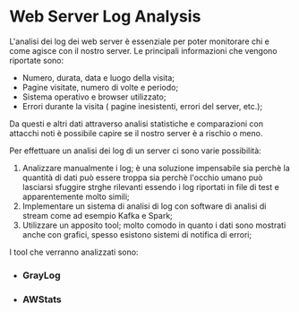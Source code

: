 # Web Server Log Analysis

L'analisi dei log dei web server è essenziale per poter monitorare chi e come agisce con il nostro server. 
Le principali informazioni che vengono riportate sono:
* Numero, durata, data e luogo della visita;
* Pagine visitate, numero di volte e periodo;
* Sistema operativo e browser utilizzato;
* Errori durante la visita ( pagine inesistenti, errori del server, etc.);

Da questi e altri dati attraverso analisi statistiche e comparazioni con attacchi noti è possibile capire se il nostro server è a rischio o meno. 

Per effettuare un analisi dei log di un server ci sono varie possibilità:
1. Analizzare manualmente i log; è una soluzione impensabile sia perchè la quantità di dati può essere troppa sia perchè l'occhio umano può lasciarsi sfuggire strghe rilevanti essendo i log riportati in file di test e apparentemente molto simili;
2. Implementare un sistema di analisi di log con software di analisi di stream come ad esempio Kafka e Spark;
3. Utilizzare un apposito tool; molto comodo in quanto i dati sono mostrati anche con grafici, spesso esistono sistemi di notifica di errori;

I tool che verranno analizzati sono:
* ### GrayLog
* ### AWStats
